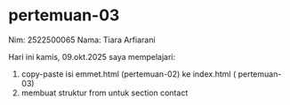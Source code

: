 # pertemuan-03

Nim: 2522500065
Nama: Tiara Arfiarani

Hari ini kamis, 09.okt.2025 saya mempelajari:
<ol>
<li>copy-paste isi emmet.html (pertemuan-02) ke index.html ( pertemuan-03)</li>
<li>membuat struktur from untuk section contact</li>
</ol>